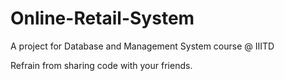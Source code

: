 # Online-Retail-System
A project for Database and Management System course @ IIITD

Refrain from sharing code with your friends.
